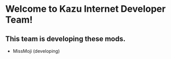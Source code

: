 # Welcome to Kazu Internet Developer Team!
## This team is developing these mods.
- MissMoji (developing)
